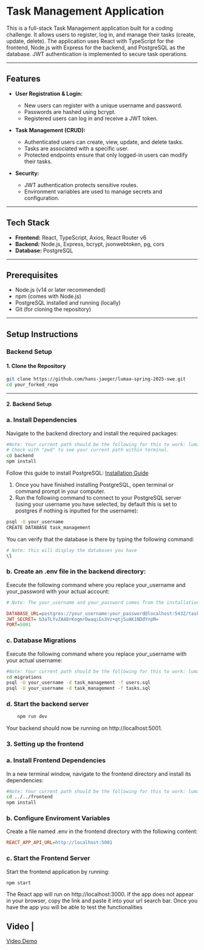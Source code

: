 # Task Management Application

This is a full-stack Task Management application built for a coding challenge. It allows users to register, log in, and manage their tasks (create, update, delete).
The application uses React with TypeScript for the frontend, Node.js with Express for the backend, and PostgreSQL as the database. JWT authentication is implemented to secure task operations.

---

## Features

- **User Registration & Login:**

  - New users can register with a unique username and password.
  - Passwords are hashed using bcrypt.
  - Registered users can log in and receive a JWT token.

- **Task Management (CRUD):**

  - Authenticated users can create, view, update, and delete tasks.
  - Tasks are associated with a specific user.
  - Protected endpoints ensure that only logged-in users can modify their tasks.

- **Security:**
  - JWT authentication protects sensitive routes.
  - Environment variables are used to manage secrets and configuration.

---

## Tech Stack

- **Frontend:** React, TypeScript, Axios, React Router v6
- **Backend:** Node.js, Express, bcrypt, jsonwebtoken, pg, cors
- **Database:** PostgreSQL

---

## Prerequisites

- Node.js (v14 or later recommended)
- npm (comes with Node.js)
- PostgreSQL installed and running (locally)
- Git (for cloning the repository)

---

## Setup Instructions

### Backend Setup

#### 1. Clone the Repository

```bash
git clone https://github.com/hans-jaeger/lumaa-spring-2025-swe.git
cd your_forked_repo
```

---

#### 2. Backend Setup

### a. Install Dependencies

Navigate to the backend directory and install the required packages:

```bash
#Note: Your current path should be the following for this to work: lumaa-spring-2025/
# Check with "pwd" to see your current path within terminal.
cd backend
npm install
```

Follow this guide to install PostgreSQL: [Installation Guide](https://www.prisma.io/dataguide/postgresql/setting-up-a-local-postgresql-database?query=&page=1)

1. Once you have finished installing PostgreSQL, open terminal or command prompt in your computer.
2. Run the following command to connect to your PostgreSQL server (using your username you have selected, by default this is set to postgres if nothing is inputted for the username):

```bash
psql -U your_username
CREATE DATABASE task_management
```

You can verify that the database is there by typing the following command:

```bash
# Note: this will display the databases you have
\l
```

### b. Create an .env file in the backend directory:

Execute the following command where you replace your_username and your_password with your actual account:

```ini
# Note: The your_username and your_password comes from the installation when from installing PostGreSQL. Usually the default username is postgres but check your account information.

DATABASE_URL=postgres://your_username:your_password@localhost:5432/task_management
JWT_SECRET= b3aTLYvZA48rKogmrDwaqiGs3Vz+qtjSuAK1NDdYnpM=
PORT=5001

```

### c. Database Migrations

Execute the following command where you replace your_username with your actual username:

```bash
#Note: Your current path should be the following for this to work: lumaa-spring-2025/backend.
cd migrations
psql -U your_username -d task_management -f users.sql
psql -U your_username -d task_management -f tasks.sql

```

### d. Start the backend server

```bash
    npm run dev
```

Your backend should now be running on http://localhost:5001.

### 3. Setting up the frontend

### a. Install Frontend Dependencies

In a new terminal window, navigate to the frontend directory and install its dependencies:

```bash
#Note: Your current path should be the following for this to work: lumaa-spring-2025/backend/migrations.
cd ../../frontend
npm install
```

### b. Configure Enviroment Variables

Create a file named .env in the frontend directory with the following content:

```ini
REACT_APP_API_URL=http://localhost:5001
```

### c. Start the Frontend Server

Start the frontend application by running:

```bash
npm start
```

The React app will run on http://localhost:3000. If the app does not appear in your browser, copy the link and paste it into your url search bar. Once you have the app you will be able to test the functionalities

## Video |

[Video Demo](https://www.youtube.com/watch?v=lCFaQ71sDLY)
